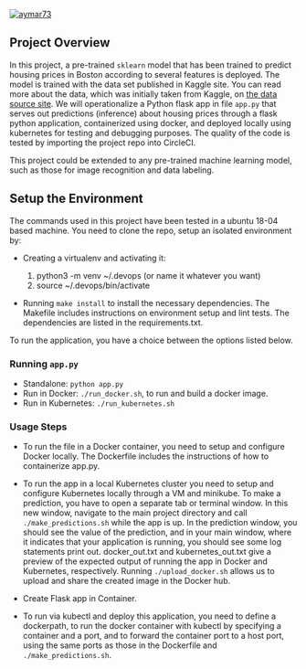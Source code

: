 [![aymar73](https://circleci.com/gh/aymar73/project-ml-microservice-kubernetes.svg?style=svg)](https://github.com/aymar73/project-ml-microservice-kubernetes/tree/master)

## Project Overview


In this project, a pre-trained `sklearn` model that has been trained to predict housing prices in Boston according to several features is deployed. The model is trained with the data set published in Kaggle site. You can read more about the data, which was initially taken from Kaggle, on [the data source site](https://www.kaggle.com/c/boston-housing). We will operationalize a Python flask app in file `app.py` that serves out predictions (inference) about housing prices through a flask python application, containerized using docker, and deployed locally using kubernetes for testing and debugging purposes. The quality of the code is tested by importing the project repo into CircleCI.

This project could be extended to any pre-trained machine learning model, such as those for image recognition and data labeling.

## Setup the Environment

The commands used in this project have been tested in a ubuntu 18-04 based machine. You need to clone the repo, setup an isolated environment by:

* Creating a virtualenv and activating it:
  1. python3 -m venv ~/.devops (or name it whatever you want)
  2. source ~/.devops/bin/activate
  
* Running `make install` to install the necessary dependencies. The Makefile includes instructions on environment setup and lint tests. The dependencies are listed in the requirements.txt.

To run the application, you have a choice between the options listed below.

### Running `app.py`

* Standalone:  `python app.py`
* Run in Docker:  `./run_docker.sh`, to run and build a docker image.
* Run in Kubernetes:  `./run_kubernetes.sh`

### Usage Steps

* To run the file in a Docker container, you need to setup and configure Docker locally. The Dockerfile includes the instructions of how to containerize app.py.

* To run the app in a local Kubernetes cluster you need to setup and configure Kubernetes locally through a VM and minikube. To make a prediction, you have to open a separate tab or terminal window. In this new window, navigate to the main project directory and call `./make_predictions.sh` while the app is up. In the prediction window, you should see the value of the prediction, and in your main window, where it indicates that your application is running, you should see some log statements print out. docker_out.txt and kubernetes_out.txt give a preview of the expected output of running the app in Docker and Kubernetes, respectively. Running `./upload_docker.sh` allows us to upload and share the created image in the Docker hub.

* Create Flask app in Container.

* To run via kubectl and deploy this application, you need to define a dockerpath, to run the docker container with kubectl by specifying a container and a port, and to forward the container port to a host port, using the same ports as those in the Dockerfile and `./make_predictions.sh`.
